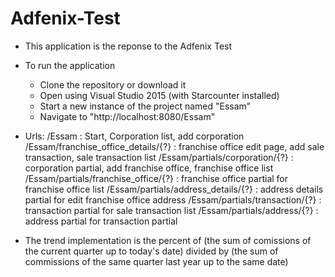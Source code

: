 # Adfenix-Test
- This application is the reponse to the Adfenix Test 
- To run the application
	- Clone the repository or download it 
	- Open using Visual Studio 2015 (with Starcounter installed)
	- Start a new instance of the project named "Essam"
	- Navigate to "http://localhost:8080/Essam"

- Urls:
	/Essam : Start, Corporation list, add corporation
	/Essam/franchise_office_details/{?} : franchise office edit page, add sale transaction, sale transaction list
	/Essam/partials/corporation/{?} : corporation partial, add franchise office, franchise office list
	/Essam/partials/franchise_office/{?} : franchise office partial for franchise office list
	/Essam/partials/address_details/{?} : address details partial for edit franchise office address
	/Essam/partials/transaction/{?} : transaction partial for sale transaction list
	/Essam/partials/address/{?} : address partial for transaction partial
	
	
	
- The trend implementation is the percent of (the sum of comissions of the current quarter up to today's date) divided by (the sum of commissions of the same quarter last year up to the same date)



	